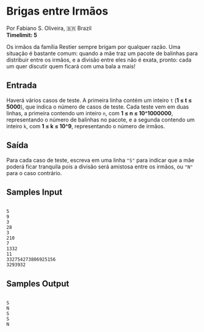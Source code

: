 # Brigas entre Irmãos

Por Fabiano S. Oliveira, 🇧🇷 Brazil  
**Timelimit: 5**

Os irmãos da família Restier sempre brigam por qualquer razão. Uma situação é bastante comum: quando a mãe traz um pacote de balinhas para distribuir entre os irmãos, e a divisão entre eles não é exata, pronto: cada um quer discutir quem ficará com uma bala a mais!

## Entrada

Haverá vários casos de teste. A primeira linha contém um inteiro `t` (**1 ≤ t ≤ 5000**), que indica o número de casos de teste. Cada teste vem em duas linhas, a primeira contendo um inteiro `n`, com **1 ≤ n ≤ 10^1000000**, representando o número de balinhas no pacote, e a segunda contendo um inteiro `k`, com **1 ≤ k ≤ 10^9**, representando o número de irmãos.

## Saída

Para cada caso de teste, escreva em uma linha `"S"` para indicar que a mãe poderá ficar tranquila pois a divisão será amistosa entre os irmãos, ou `"N"` para o caso contrário.

## Samples Input

```

5
9
3
28
3
210
7
1332
11
332754273806925156
3293932

```

## Samples Output

```

S
N
S
S
N

```
